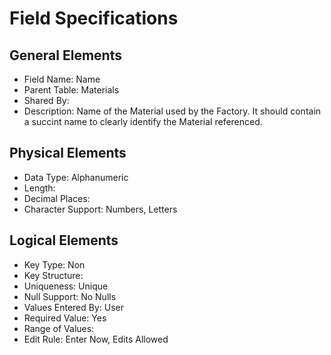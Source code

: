 # Field Specifications

## General Elements

- Field Name: Name
- Parent Table: Materials
- Shared By: 
- Description: Name of the Material used by the Factory. It should contain a succint name to clearly identify the Material referenced.

## Physical Elements

- Data Type: Alphanumeric
- Length: 
- Decimal Places: 
- Character Support: Numbers, Letters

## Logical Elements

- Key Type: Non
- Key Structure: 
- Uniqueness: Unique
- Null Support: No Nulls
- Values Entered By: User
- Required Value: Yes
- Range of Values: 
- Edit Rule: Enter Now, Edits Allowed
